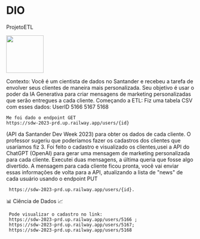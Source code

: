 # DIO
ProjetoETL



[<img src="https://media.licdn.com/dms/image/C4D12AQEAbubuyDdt4A/article-cover_image-shrink_600_2000/0/1594949995585?e=2147483647&v=beta&t=C3wqaJJ-KB-BdYeRoSVW-WwSEjefcS7fP2GdAnINv7A" width="100">](URL_DO_SEU_NOTEBOOK_NO_COLAB)

Contexto: Você é um cientista de dados no Santander e recebeu a tarefa de envolver seus clientes de maneira mais personalizada. Seu objetivo é usar o poder da IA Generativa para criar mensagens de marketing personalizadas que serão entregues a cada cliente.
Começando a ETL:
Fiz uma tabela CSV com esses dados: 
UserID
5166
5167
5168

    Me foi dado o endpoint GET   
    https://sdw-2023-prd.up.railway.app/users/{id} 
    
(API da Santander Dev Week 2023) para obter os dados de cada cliente. O professor sugeriu que poderíamos fazer os cadastros dos clientes que usaríamos fiz 3. 
Foi feito o cadastro e visualizado os clientes,usei a API do ChatGPT (OpenAI) para gerar uma mensagem de marketing personalizada para cada cliente. Executei duas mensagens, a última queria que fosse algo divertido.
     A mensagem para cada cliente ficou pronta, você vai enviar essas informações de volta para a API, atualizando a lista de "news" de cada usuário usando o endpoint PUT 
     
     https://sdw-2023-prd.up.railway.app/users/{id}.

📊 Ciência de Dados 📈

     Pode visualizar o cadastro no link: 
     https://sdw-2023-prd.up.railway.app/users/5166 ; 
     https://sdw-2023-prd.up.railway.app/users/5167; 
     https://sdw-2023-prd.up.railway.app/users/5168

